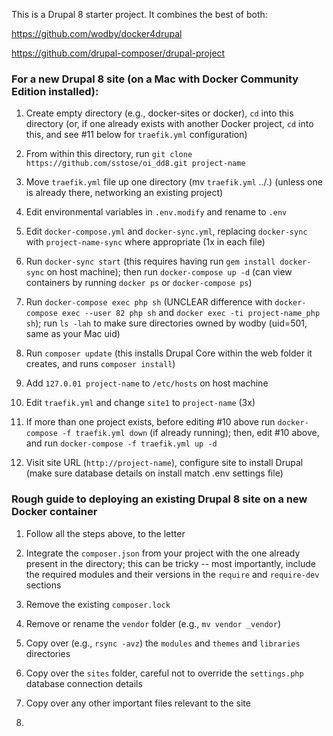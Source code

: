 This is a Drupal 8 starter project. It combines the best of both:

https://github.com/wodby/docker4drupal

https://github.com/drupal-composer/drupal-project

### For a new Drupal 8 site (on a Mac with Docker Community Edition installed):

1. Create empty directory (e.g., docker-sites or docker), `cd` into this directory (or, if one already exists with another Docker project, `cd` into this, and see #11 below for `traefik.yml` configuration)

2. From within this directory, run `git clone https://github.com/sstose/oi_dd8.git project-name`

3. Move `traefik.yml` file up one directory (mv `traefik.yml` ../.) (unless one is already there, networking an existing project)

4. Edit environmental variables in `.env.modify` and rename to `.env`

5. Edit `docker-compose.yml` and `docker-sync.yml`, replacing `docker-sync` with `project-name-sync` where appropriate (1x in each file)

6. Run `docker-sync start` (this requires having run `gem install docker-sync` on host machine); then run `docker-compose up -d` (can view containers by running `docker ps` or `docker-compose ps`)

7. Run `docker-compose exec php sh` (UNCLEAR difference with `docker-compose exec --user 82 php sh` and `docker exec -ti project-name_php sh`); run `ls -lah` to make sure directories owned by wodby (uid=501, same as your Mac uid)

8. Run `composer update` (this installs Drupal Core within the web folder it creates, and runs `composer install`)

9. Add `127.0.01 project-name` to `/etc/hosts` on host machine

10. Edit `traefik.yml` and change `site1` to `project-name` (3x)

11. If more than one project exists, before editing #10 above run `docker-compose -f traefik.yml down` (if already running); then, edit #10 above, and run `docker-compose -f traefik.yml up -d`

12. Visit site URL (`http://project-name`), configure site to install Drupal (make sure database details on install match .env settings file)





### Rough guide to deploying an existing Drupal 8 site on a new Docker container

1. Follow all the steps above, to the letter

2. Integrate the `composer.json` from your project with the one already present in the directory; this can be tricky -- most importantly, include the required modules and their versions in the `require` and `require-dev` sections

3. Remove the existing `composer.lock`

2. Remove or rename the `vendor` folder (e.g., `mv vendor _vendor`)

3. Copy over (e.g., `rsync -avz`) the `modules` and `themes` and `libraries` directories

4. Copy over the `sites` folder, careful not to override the `settings.php` database connection details

5. Copy over any other important files relevant to the site

6.
